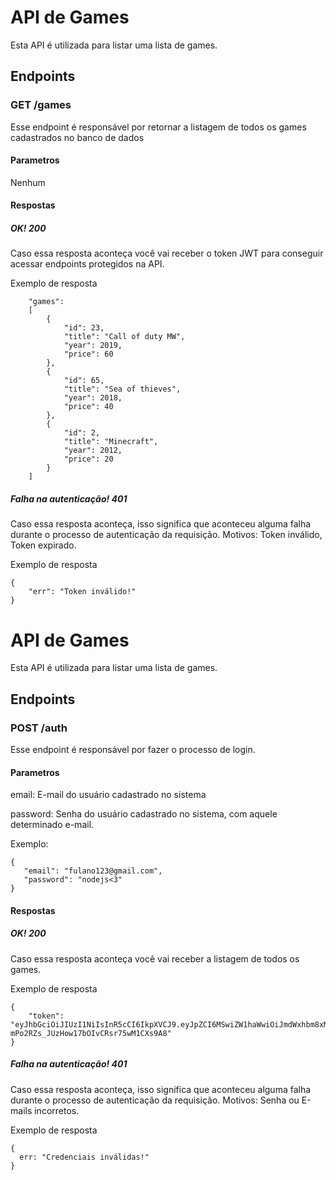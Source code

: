 # API de Games
Esta API é utilizada para listar uma lista de games.
## Endpoints
### GET /games
Esse endpoint é responsável por retornar a listagem de todos os games cadastrados no banco de dados
#### Parametros
Nenhum
#### Respostas
##### OK! 200
Caso essa resposta aconteça você vai receber o token JWT para conseguir acessar endpoints protegidos na API.

Exemplo de resposta
```
    "games": 
    [
        {
            "id": 23,
            "title": "Call of duty MW",
            "year": 2019,
            "price": 60
        },
        {
            "id": 65,
            "title": "Sea of thieves",
            "year": 2018,
            "price": 40
        },
        {
            "id": 2,
            "title": "Minecraft",
            "year": 2012,
            "price": 20
        }
    ]
```
##### Falha na autenticação! 401
Caso essa resposta aconteça, isso significa que aconteceu alguma falha durante o processo de autenticação da requisição. Motivos: Token inválido, Token expirado.

Exemplo de resposta
```
{
    "err": "Token inválido!"
}
```

# API de Games
Esta API é utilizada para listar uma lista de games.
## Endpoints
### POST /auth
Esse endpoint é responsável por fazer o processo de login.
#### Parametros
email: E-mail do usuário cadastrado no sistema

password: Senha do usuário cadastrado no sistema, com aquele determinado e-mail.

Exemplo: 
```
{
   "email": "fulano123@gmail.com",
   "password": "nodejs<3"
}
```
#### Respostas
##### OK! 200
Caso essa resposta aconteça você vai receber a listagem de todos os games.

Exemplo de resposta
```
{
    "token": "eyJhbGciOiJIUzI1NiIsInR5cCI6IkpXVCJ9.eyJpZCI6MSwiZW1haWwiOiJmdWxhbm8xMjNAZ21haWwuY29tIiwiaWF0IjoxNjg3NzA0Mjk5LCJleHAiOjE2ODc4NzcwOTl9.47Uw_0K-mPo2RZs_JUzHow17bOIvCRsr75wM1CXs9A8"
}
```
##### Falha na autenticação! 401
Caso essa resposta aconteça, isso significa que aconteceu alguma falha durante o processo de autenticação da requisição. Motivos: Senha ou E-mails incorretos.

Exemplo de resposta
```
{
  err: "Credenciais inválidas!"
}
```